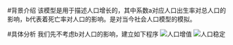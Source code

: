 #背景介绍
该模型是用于描述人口增长的，其中系数a对应人口出生率对总人口的影响，b代表着死亡率对人口的影响。是对当今社会人口模型的模拟。

#具体分析
我们先不考虑b对人口的影响，建立如下程序
![人口增值]()
![人口稳定]()
